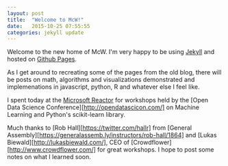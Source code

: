 ```yaml
---
layout: post
title:  "Welcome to McW!"
date:   2015-10-25 07:55:55
categories: jekyll update
---
```


Welcome to the new home of McW. I'm very happy to be using [Jekyll][jekyll] and hosted on [Github Pages][pages-gh].

As I get around to recreating some of the pages from the old blog, there will be posts on 
math, algorithms and visualizations demonstrated 
and implemenations in javascript, python, R and whatever else I feel like.

I spent today at the [Microsoft Reactor](http://microsoftreactor.com/) for workshops held by the 
[Open Data Science Conference][http://opendatascicon.com/] on Machine Learning and Python's scikit-learn library.

Much thanks to [Rob Hall][https://twitter.com/hallr] from [General Assembly][https://generalassemb.ly/instructors/rob-hall/1864] 
and [Lukas Biewald][http://lukasbiewald.com/], CEO of [Crowdflower][http://www.crowdflower.com/] for great workshops. I hope to post some notes on what I learned soon. 

[jekyll]:      http://jekyllrb.com
[pages-gh]:   https://pages.github.com/
